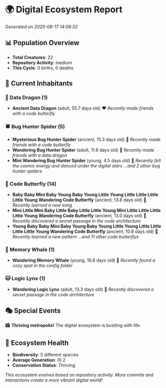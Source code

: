 # 🌍 Digital Ecosystem Report
*Generated on 2025-08-17 14:06:32*

## 📊 Population Overview
- **Total Creatures**: 22
- **Repository Activity**: medium
- **This Cycle**: 0 births, 0 deaths

## 👥 Current Inhabitants

### 🐉 Data Dragon (1)
- **Ancient Data Dragon** (adult, 55.7 days old) ❤️
  *Recently made friends with a code butterfly*

### 🕷️ Bug Hunter Spider (5)
- **Mysterious Bug Hunter Spider** (ancient, 15.3 days old) 💛
  *Recently made friends with a code butterfly*
- **Wandering Bug Hunter Spider** (adult, 11.6 days old) 💚
  *Recently made friends with a data dragon*
- **Mini Wandering Bug Hunter Spider** (young, 4.5 days old) 💚
  *Recently felt the cosmic energy and danced under the digital stars*
  *...and 2 other bug hunter spiders*

### 🦋 Code Butterfly (14)
- **Baby Baby Mini Baby Young Baby Young Little Young Little Little Little Little Young Wandering Code Butterfly** (ancient, 13.8 days old) 💛
  *Recently learned a new song*
- **Mini Little Mini Baby Little Baby Little Little Young Mini Little Little Little Little Young Wandering Code Butterfly** (ancient, 13.0 days old) 💛
  *Recently discovered a secret passage in the code architecture*
- **Young Baby Baby Mini Baby Young Baby Young Little Young Little Little Little Little Young Wandering Code Butterfly** (ancient, 10.8 days old) 💛
  *Recently learned a new pattern*
  *...and 11 other code butterflys*

### 🐋 Memory Whale (1)
- **Wandering Memory Whale** (young, 16.8 days old) 💚
  *Recently found a cozy spot in the config folder*

### 🐱 Logic Lynx (1)
- **Wandering Logic Lynx** (adult, 13.3 days old) 💚
  *Recently discovered a secret passage in the code architecture*

## 🎭 Special Events

🏙️ **Thriving metropolis!** The digital ecosystem is bustling with life.

## 🔬 Ecosystem Health
- **Biodiversity**: 5 different species
- **Average Generation**: 10.2
- **Conservation Status**: Thriving

*This ecosystem evolves based on repository activity. More commits and interactions create a more vibrant digital world!*